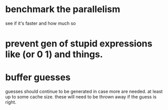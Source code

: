 # benchmark the parallelism

see if it's faster and how much so

# prevent gen of stupid expressions like (or 0 1) and things.

# buffer guesses

guesses should continue to be generated in case more are needed. at least up
to some cache size. these will need to be thrown away if the guess is right.
